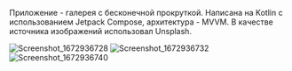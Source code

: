 Приложение - галерея с бесконечной прокруткой. Написана на Kotlin с использованием Jetpack Compose, архитектура - MVVM.
В качестве источника изображений использовал Unsplash.

![Screenshot_1672936728](https://user-images.githubusercontent.com/38654771/210833132-3c4813aa-93fe-48d5-8cd6-92c1cb1c878c.png)
![Screenshot_1672936732](https://user-images.githubusercontent.com/38654771/210833139-aae9ece4-db0a-4a6b-b844-4890b8ac0fdd.png)
![Screenshot_1672936740](https://user-images.githubusercontent.com/38654771/210833140-f588b927-23cf-4de3-8b4a-d35207024c74.png)
